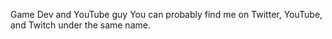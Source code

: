 Game Dev and YouTube guy
You can probably find me on Twitter, YouTube, and Twitch under the same name.
